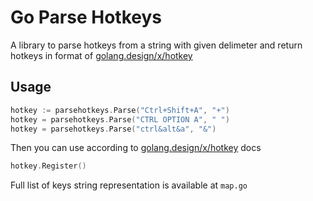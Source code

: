# Go Parse Hotkeys
A library to parse hotkeys from a string with given delimeter and return hotkeys in format of [golang.design/x/hotkey](https://pkg.go.dev/golang.design/x/hotkey)
## Usage
```go
hotkey := parsehotkeys.Parse("Ctrl+Shift+A", "+")
hotkey = parsehotkeys.Parse("CTRL OPTION A", " ")
hotkey = parsehotkeys.Parse("ctrl&alt&a", "&")
```
Then you can use according to [golang.design/x/hotkey](https://pkg.go.dev/golang.design/x/hotkey) docs
```go
hotkey.Register()
```

Full list of keys string representation is available at `map.go`
